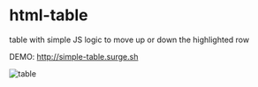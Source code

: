 # html-table
table with simple JS logic to move up or down the highlighted row


DEMO: http://simple-table.surge.sh


![table](https://user-images.githubusercontent.com/47251170/88540724-7bcf5d00-cfe1-11ea-9eb3-2af99915596b.png)
